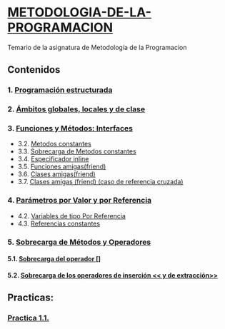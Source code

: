 # [METODOLOGIA-DE-LA-PROGRAMACION](https://github.com/rubencq26/METODOLOGIA-DE-LA-PROGRAMACION/blob/main/Tema1.md)
Temario de la asignatura de Metodología de la Programacion
## Contenidos
### 1. [Programación estructurada](https://github.com/rubencq26/METODOLOGIA-DE-LA-PROGRAMACION/blob/main/Tema1.md#1-programaci%C3%B3n-estructurada)
### 2. [Ámbitos globales, locales y de clase](https://github.com/rubencq26/METODOLOGIA-DE-LA-PROGRAMACION/blob/main/Tema1.md#2-%C3%A1mbitos-globales-locales-y-de-clase)
### 3. [Funciones y Métodos: Interfaces](https://github.com/rubencq26/METODOLOGIA-DE-LA-PROGRAMACION/blob/main/Tema1.md#3-funciones-y-m%C3%A9todos-interfaces)
 - 3.2. [Metodos constantes](https://github.com/rubencq26/METODOLOGIA-DE-LA-PROGRAMACION/blob/main/Tema1.md#321-m%C3%A9todos-constantes-funciones-miembros-constantes)
 - 3.3. [Sobrecarga de Metodos constantes](https://github.com/rubencq26/METODOLOGIA-DE-LA-PROGRAMACION/blob/main/Tema1.md#m%C3%A9todos-constantes-sobrecarga)
 - 3.4. [Especificador inline](https://github.com/rubencq26/METODOLOGIA-DE-LA-PROGRAMACION/blob/main/Tema1.md#especificador-inline-para-funciones-y-m%C3%A9todos)
 - 3.5. [Funciones amigas(friend)](https://github.com/rubencq26/METODOLOGIA-DE-LA-PROGRAMACION/blob/main/Tema1.md#funciones-amigasfriend)
 - 3.6. [Clases amigas(friend)](https://github.com/rubencq26/METODOLOGIA-DE-LA-PROGRAMACION/blob/main/Tema1.md#clases-amigas-friend)
 - 3.7. [Clases amigas (friend) (caso de referencia cruzada)](https://github.com/rubencq26/METODOLOGIA-DE-LA-PROGRAMACION/blob/main/Tema1.md#clases-amigas-friend-caso-de-referencia-cruzada)
 ### 4. [Parámetros por Valor y por Referencia](https://github.com/rubencq26/METODOLOGIA-DE-LA-PROGRAMACION/blob/main/Tema1.md#4-par%C3%A1metros-por-valor-y-por-referencia)
 - 4.2. [Variables de tipo Por Referencia]( https://github.com/rubencq26/METODOLOGIA-DE-LA-PROGRAMACION/blob/main/Tema1.md#42-variables-de-tipo-por-referencia)
 - 4.3. [Referencias constantes](https://github.com/rubencq26/METODOLOGIA-DE-LA-PROGRAMACION/blob/main/Tema1.md#43-referencias-constantes)

### 5. [Sobrecarga de Métodos y Operadores](https://github.com/rubencq26/METODOLOGIA-DE-LA-PROGRAMACION/blob/main/Tema1.md#5-sobrecarga-de-m%C3%A9todos-y-operadores)
#### 5.1. [Sobrecarga del operador []](https://github.com/rubencq26/METODOLOGIA-DE-LA-PROGRAMACION/blob/main/Tema1.md#sobrecarga-del-operador-)
#### 5.2. [Sobrecarga de los operadores de inserción << y de extracción>>](https://github.com/rubencq26/METODOLOGIA-DE-LA-PROGRAMACION/blob/main/Tema1.md#sobrecarga-de-los-operadores-de-inserci%C3%B3n--y-de-extracci%C3%B3n)


## Practicas:
### [Practica 1.1.](https://github.com/rubencq26/Practica-1.1-MP)


